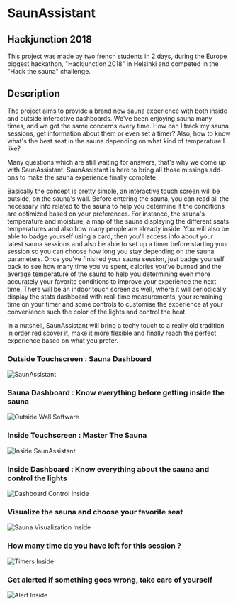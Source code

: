 # SaunAssistant

## Hackjunction 2018

  This project was made by two french students in 2 days, during the Europe biggest hackathon, "Hackjunction 2018" in Helsinki and competed in the "Hack the sauna" challenge.
  
## Description

  The project aims to provide a brand new sauna experience with both inside and outside interactive dashboards.
We've been enjoying sauna many times, and we got the same concerns every time. How can I track my sauna sessions, get information about them or even set a timer? Also, how to know what's the best seat in the sauna depending on what kind of temperature I like?

  Many questions which are still waiting for answers, that's why we come up with SaunAssistant.
SaunAssistant is here to bring all those missings add-ons to make the sauna experience finally complete.

  Basically the concept is pretty simple, an interactive touch screen will be outside, on the sauna's wall. Before entering the sauna, you can read all the necessary info related to the sauna to help you determine if the conditions are optimized based on your preferences. For instance, the sauna's temperature and moisture, a map of the sauna displaying the different seats temperatures and also how many people are already inside.  You will also be able to badge yourself using a card, then you'll access info about your latest sauna sessions and also be able to set up a timer before starting your session so you can choose how long you stay depending on the sauna parameters. Once you've finished your sauna session, just badge yourself back to see how many time you've spent, calories you've burned and the average temperature of the sauna to help you determining even more accurately your favorite conditions to improve your experience the next time. There will be an indoor touch screen as well, where it will periodically display the stats dashboard with real-time measurements, your remaining time on your timer and some controls to customise the experience at your convenience such the color of the lights and control the heat.

In a nutshell, SaunAssistant will bring a techy touch to a really old tradition in order rediscover it, make it more flexible and finally reach the perfect experience based on what you prefer.

### Outside Touchscreen : Sauna Dashboard 
![SaunAssistant](https://i.ibb.co/gm5n8pW/sauna-photo.png)
### Sauna Dashboard : Know everything before getting inside the sauna
![Outside Wall Software](https://i.ibb.co/P1rbc3K/screen-outside.png)
### Inside Touchscreen : Master The Sauna
![Inside SaunAssistant](https://i.ibb.co/MsRYWWd/zgif-demo.gif)
### Inside Dashboard : Know everything about the sauna and control the lights
![Dashboard Control Inside](https://i.ibb.co/wLNNWK2/screen-inside-1-V2.png)
### Visualize the sauna and choose your favorite seat
![Sauna Visualization Inside](https://i.ibb.co/HPthh87/screen-inside-2.png)
### How many time do you have left for this session ?
![Timers Inside](https://i.ibb.co/G53xq9n/screen-inside-3-v2.png)
### Get alerted if something goes wrong, take care of yourself
![Alert Inside](https://i.ibb.co/3BR78cR/screen-warn.png)
